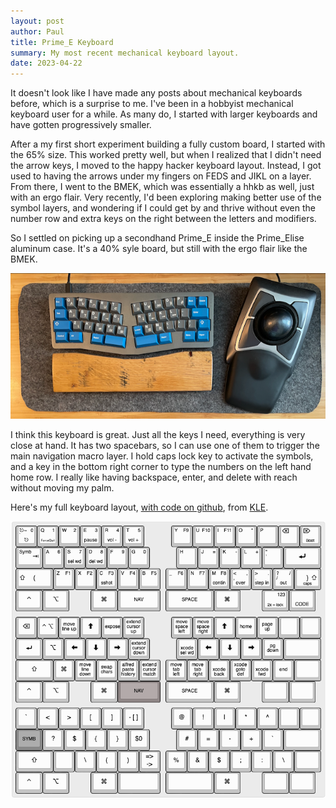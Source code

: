 ```yaml
---
layout: post
author: Paul
title: Prime_E Keyboard
summary: My most recent mechanical keyboard layout. 
date: 2023-04-22
---
```


It doesn't look like I have made any posts about mechanical keyboards before, which is a surprise to me. I've been in a hobbyist mechanical keyboard user for a while. As many do, I started with larger keyboards and have gotten progressively smaller.  

After a my first short experiment building a fully custom board, I started with the 65% size. This worked pretty well, but when I realized that I didn't need the arrow keys, I moved to the happy hacker keyboard layout. Instead, I got used to having the arrows under my fingers on FEDS and JIKL on a layer. From there, I went to the BMEK, which was essentially a hhkb as well, just with an ergo flair. Very recently, I'd been exploring making better use of the symbol layers, and wondering if I could get by and thrive without even the number row and extra keys on the right between the letters and modifiers. 

So I settled on picking up a secondhand Prime_E inside the Prime_Elise aluminum case. It's a 40% syle board, but still with the ergo flair like the BMEK. 

![Keyboard](/assets/images/keyboards/prime_e.png)

I think this keyboard is great. Just all the keys I need, everything is very close at hand. It has two spacebars, so I can use one of them to trigger the main navigation macro layer. I hold caps lock key to activate the symbols, and a key in the bottom right corner to type the numbers on the left hand home row. I really like having backspace, enter, and delete with reach without moving my palm. 

Here's my full keyboard layout, [with code on github](https://github.com/p3l6/keymaps/blob/master/prime_e/keymap.c), from [KLE](https://http://www.keyboard-layout-editor.com).

![Layout](/assets/images/keyboards/prime_layout.png)
